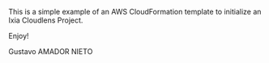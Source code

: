 This is a simple example of an AWS CloudFormation template
to initialize an Ixia Cloudlens Project.

Enjoy!

Gustavo AMADOR NIETO
